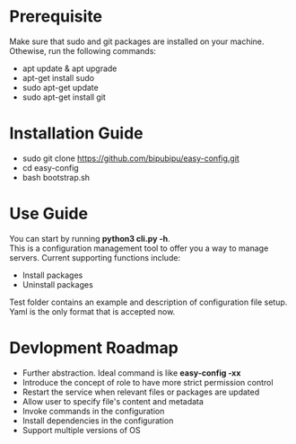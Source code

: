 # Prerequisite

Make sure that sudo and git packages are installed on your machine. Othewise, run the following commands:

- apt update & apt upgrade
- apt-get install sudo
- sudo apt-get update
- sudo apt-get install git

# Installation Guide

- sudo git clone https://github.com/bipubipu/easy-config.git
- cd easy-config
- bash bootstrap.sh

# Use Guide

You can start by running **python3 cli.py -h**.  
This is a configuration management tool to offer you a way to manage servers.
Current supporting functions include:

- Install packages
- Uninstall packages

Test folder contains an example and description of configuration file setup. Yaml is the only format that is accepted now.

# Devlopment Roadmap

- Further abstraction. Ideal command is like **easy-config -xx**
- Introduce the concept of role to have more strict permission control
- Restart the service when relevant files or packages are updated
- Allow user to specify file's content and metadata
- Invoke commands in the configuration
- Install dependencies in the configuration
- Support multiple versions of OS
